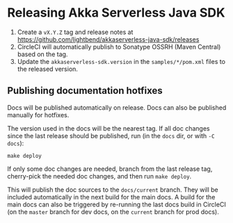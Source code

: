 # Releasing Akka Serverless Java SDK

1. Create a `vX.Y.Z` tag and release notes at https://github.com/lightbend/akkaserverless-java-sdk/releases
2. CircleCI will automatically publish to Sonatype OSSRH (Maven Central) based on the tag.
3. Update the `akkaserverless-sdk.version` in the `samples/*/pom.xml` files to the released version.


## Publishing documentation hotfixes

Docs will be published automatically on release. Docs can also be published manually for hotfixes.

The version used in the docs will be the nearest tag. If all doc changes since the last release should be published, run (in the `docs` dir, or with `-C docs`):

```
make deploy
```

If only some doc changes are needed, branch from the last release tag, cherry-pick the needed doc changes, and then run `make deploy`.

This will publish the doc sources to the `docs/current` branch. They will be included automatically in the next build for the main docs. A build for the main docs can also be triggered by re-running the last docs build in CircleCI (on the `master` branch for dev docs, on the `current` branch for prod docs).
